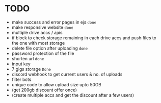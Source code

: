 # TODO

- make success and error pages in ejs `done`
- make responsive website    `done`
- multiple drive accs / apis
- if block to check storage remaining in each drive accs and push files to the one with most storage
- delete file option after uploading `done`
- password protection of the file
- shorten url `done`
- input key
- 7 gigs storage `Done`
- discord webhook to get current users & no. of uploads
- filter bots
- unique code to allow upload size upto 50GB
- (get 200gb discount offer once)
- (create multiple accs and get the discount after a few users)
